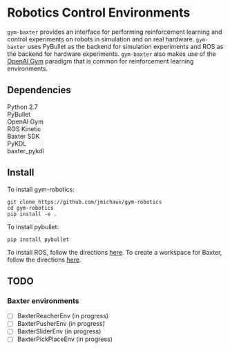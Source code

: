 # Robotics Control Environments
`gym-baxter` provides an interface for performing reinforcement learning and control experiments on robots in simulation and on real hardware. `gym-baxter` uses PyBullet as the backend for simulation experiments and ROS as the backend for hardware experiments. `gym-baxter` also makes use of the [OpenAI Gym](https://gym.openai.com/) paradigm that is common for reinforcement learning environments.

## Dependencies
Python 2.7 \
PyBullet \
OpenAI Gym \
ROS Kinetic \
Baxter SDK \
PyKDL \
baxter_pykdl

## Install
To install gym-robotics:
```
git clone https://github.com/jmichaux/gym-robotics
cd gym-robotics
pip install -e .
```

To install pybullet:
```
pip install pybullet
```

To install ROS, follow the directions [here](http://wiki.ros.org/kinetic/Installation). To create a workspace for Baxter, follow the directions [here](http://sdk.rethinkrobotics.com/wiki/Workstation_Setup).

## TODO
### Baxter environments
- [ ] BaxterReacherEnv (in progress)
- [ ] BaxterPusherEnv (in progress)
- [ ] BaxterSliderEnv (in progress)
- [ ] BaxterPickPlaceEnv (in progress)
